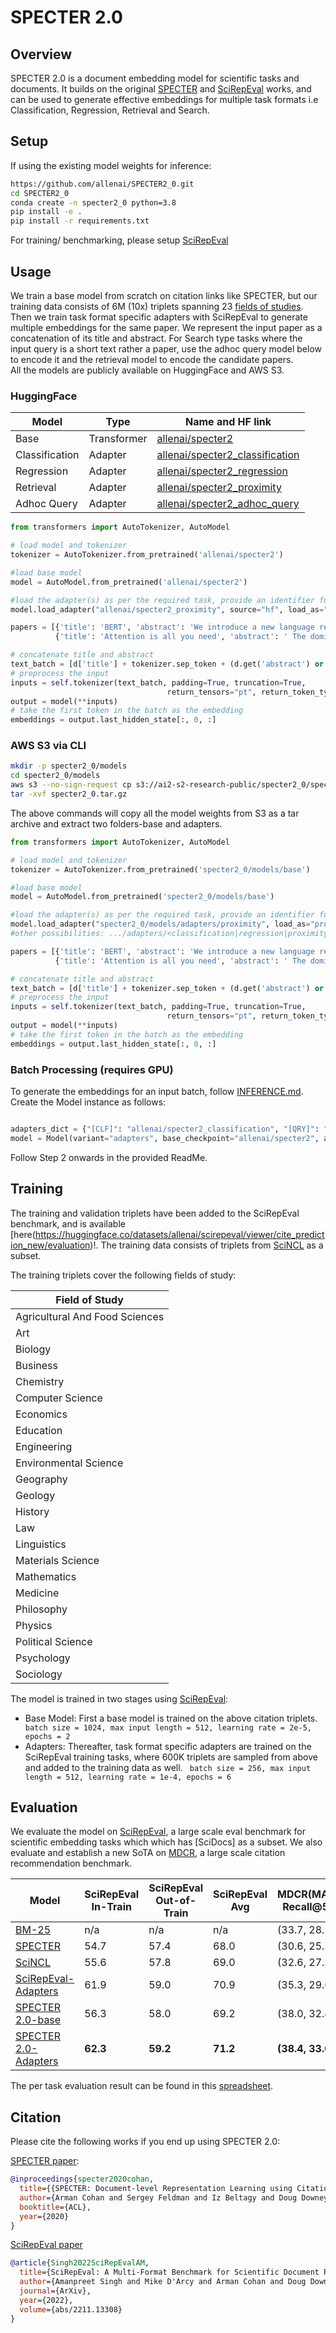 # SPECTER 2.0

## Overview
SPECTER 2.0 is a document embedding model for scientific tasks and documents. It builds on the original [SPECTER](https://github.com/allenai/specter) and [SciRepEval](https://github.com/allenai/scirepeval) works, and can be used to generate effective embeddings for multiple task formats i.e Classification, Regression, Retrieval and Search. 

## Setup
If using the existing model weights for inference:
```bash
https://github.com/allenai/SPECTER2_0.git
cd SPECTER2_0
conda create -n specter2_0 python=3.8
pip install -e .
pip install -r requirements.txt
```
For training/ benchmarking, please setup [SciRepEval](https://github.com/allenai/scirepeval) 


## Usage
We train a base model from scratch on citation links like SPECTER, but our training data consists of 6M (10x) triplets spanning 23 [fields of studies](https://api.semanticscholar.org/CorpusID:256194545). 
Then we train task format specific adapters with SciRepEval to generate multiple embeddings for the same paper.
We represent the input paper as a concatenation of its title and abstract.
For Search type tasks where the input query is a short text rather a paper, use the adhoc query model below to encode it and the retrieval model to encode the candidate papers.  
All the models are publicly available on HuggingFace and AWS S3.

### HuggingFace
|Model|Type|Name and HF link|
|--|--|--|
|Base|Transformer|[allenai/specter2](https://huggingface.co/allenai/specter2)|
|Classification|Adapter|[allenai/specter2_classification](https://huggingface.co/allenai/specter2_classification)|
|Regression|Adapter|[allenai/specter2_regression](https://huggingface.co/allenai/specter2_regression)|
|Retrieval|Adapter|[allenai/specter2_proximity](https://huggingface.co/allenai/specter2_proximity)|
|Adhoc Query|Adapter|[allenai/specter2_adhoc_query](https://huggingface.co/allenai/specter2_adhoc_query)|

```python
from transformers import AutoTokenizer, AutoModel

# load model and tokenizer
tokenizer = AutoTokenizer.from_pretrained('allenai/specter2')

#load base model
model = AutoModel.from_pretrained('allenai/specter2')

#load the adapter(s) as per the required task, provide an identifier for the adapter in load_as argument and activate it
model.load_adapter("allenai/specter2_proximity", source="hf", load_as="proximity", set_active=True)

papers = [{'title': 'BERT', 'abstract': 'We introduce a new language representation model called BERT'},
          {'title': 'Attention is all you need', 'abstract': ' The dominant sequence transduction models are based on complex recurrent or convolutional neural networks'}]

# concatenate title and abstract
text_batch = [d['title'] + tokenizer.sep_token + (d.get('abstract') or '') for d in papers]
# preprocess the input
inputs = self.tokenizer(text_batch, padding=True, truncation=True,
                                   return_tensors="pt", return_token_type_ids=False, max_length=512)
output = model(**inputs)
# take the first token in the batch as the embedding
embeddings = output.last_hidden_state[:, 0, :]
```

### AWS S3 via CLI
```bash
mkdir -p specter2_0/models
cd specter2_0/models
aws s3 --no-sign-request cp s3://ai2-s2-research-public/specter2_0/specter2_0.tar.gz .
tar -xvf specter2_0.tar.gz
```
The above commands will copy all the model weights from S3 as a tar archive and extract two folders-base and adapters.

```python
from transformers import AutoTokenizer, AutoModel

# load model and tokenizer
tokenizer = AutoTokenizer.from_pretrained('specter2_0/models/base')

#load base model
model = AutoModel.from_pretrained('specter2_0/models/base')

#load the adapter(s) as per the required task, provide an identifier for the adapter in load_as argument and activate it
model.load_adapter("specter2_0/models/adapters/proximity", load_as="proximity", set_active=True) 
#other possibilities: .../adapters/<classification|regression|proximity>

papers = [{'title': 'BERT', 'abstract': 'We introduce a new language representation model called BERT'},
          {'title': 'Attention is all you need', 'abstract': ' The dominant sequence transduction models are based on complex recurrent or convolutional neural networks'}]

# concatenate title and abstract
text_batch = [d['title'] + tokenizer.sep_token + (d.get('abstract') or '') for d in papers]
# preprocess the input
inputs = self.tokenizer(text_batch, padding=True, truncation=True,
                                   return_tensors="pt", return_token_type_ids=False, max_length=512)
output = model(**inputs)
# take the first token in the batch as the embedding
embeddings = output.last_hidden_state[:, 0, :]
```

### Batch Processing (requires GPU)
To generate the embeddings for an input batch, follow [INFERENCE.md](https://github.com/allenai/scirepeval/blob/main/evaluation/INFERENCE.md).
Create the Model instance as follows:
```python

adapters_dict = {"[CLF]": "allenai/specter2_classification", "[QRY]": "allenai/specter2_adhoc_query", "[RGN]": "allenai/specter2_regression", "[PRX]": "allenai/specter2_proximity"}
model = Model(variant="adapters", base_checkpoint="allenai/specter2", adapters_load_from=adapters_dict, all_tasks=["[CLF]", "[QRY]", "[RGN]", "[PRX]"])
```
Follow Step 2 onwards in the provided ReadMe.

## Training

The training and validation triplets have been added to the SciRepEval benchmark, and is available [here(https://huggingface.co/datasets/allenai/scirepeval/viewer/cite_prediction_new/evaluation)!.
The training data consists of triplets from [SciNCL](https://github.com/malteos/scincl) as a subset.

The training triplets cover the following fields of study:

|Field of Study|
|-|
|Agricultural And Food Sciences|
|Art|
|Biology|
|Business|
|Chemistry|
|Computer Science|
|Economics|
|Education|
|Engineering|
|Environmental Science|
|Geography|
|Geology|
|History|
|Law|
|Linguistics|
|Materials Science|
|Mathematics|
|Medicine|
|Philosophy|
|Physics|
|Political Science|
|Psychology|
|Sociology|

The model is trained in two stages using [SciRepEval](https://github.com/allenai/scirepeval/blob/main/training/TRAINING.md):
- Base Model: First a base model is trained on the above citation triplets.
``` batch size = 1024, max input length = 512, learning rate = 2e-5, epochs = 2```
- Adapters: Thereafter, task format specific adapters are trained on the SciRepEval training tasks, where 600K triplets are sampled from above and added to the training data as well.
``` batch size = 256, max input length = 512, learning rate = 1e-4, epochs = 6```


## Evaluation
We evaluate the model on [SciRepEval](https://github.com/allenai/scirepeval), a large scale eval benchmark for scientific embedding tasks which which has [SciDocs] as a subset.
We also evaluate and establish a new SoTA on [MDCR](https://github.com/zoranmedic/mdcr), a large scale citation recommendation benchmark.

|Model|SciRepEval In-Train|SciRepEval Out-of-Train|SciRepEval Avg|MDCR(MAP, Recall@5)|
|--|--|--|--|--|
|[BM-25](https://api.semanticscholar.org/CorpusID:252199740)|n/a|n/a|n/a|(33.7, 28.5)|
|[SPECTER](https://huggingface.co/allenai/specter)|54.7|57.4|68.0|(30.6, 25.5)|
|[SciNCL](https://huggingface.co/malteos/scincl)|55.6|57.8|69.0|(32.6, 27.3)|
|[SciRepEval-Adapters](https://huggingface.co/models?search=scirepeval)|61.9|59.0|70.9|(35.3, 29.6)|
|[SPECTER 2.0-base](https://huggingface.co/allenai/specter2)|56.3|58.0|69.2|(38.0, 32.4)|
|[SPECTER 2.0-Adapters](https://huggingface.co/models?search=allenai/specter-2)|**62.3**|**59.2**|**71.2**|**(38.4, 33.0)**|

The per task evaluation result can be found in this [spreadsheet](https://docs.google.com/spreadsheets/d/1HKOeWYh6KTZ_b8OM9gHfOtI8cCV9rO1DQUjiUIYYcwg/edit?usp=sharing).

## Citation
Please cite the following works if you end up using SPECTER 2.0:

[SPECTER paper](https://api.semanticscholar.org/CorpusID:215768677):  

```bibtex
@inproceedings{specter2020cohan,
  title={{SPECTER: Document-level Representation Learning using Citation-informed Transformers}},
  author={Arman Cohan and Sergey Feldman and Iz Beltagy and Doug Downey and Daniel S. Weld},
  booktitle={ACL},
  year={2020}
}
```
[SciRepEval paper](https://api.semanticscholar.org/CorpusID:254018137)
```bibtex
@article{Singh2022SciRepEvalAM,
  title={SciRepEval: A Multi-Format Benchmark for Scientific Document Representations},
  author={Amanpreet Singh and Mike D'Arcy and Arman Cohan and Doug Downey and Sergey Feldman},
  journal={ArXiv},
  year={2022},
  volume={abs/2211.13308}
}
```

